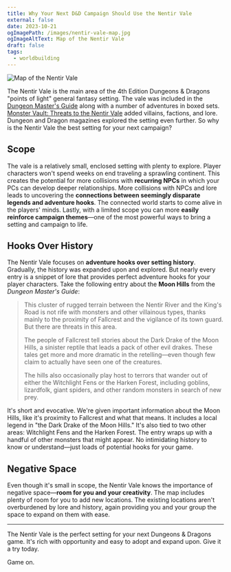 ```yaml
---
title: Why Your Next D&D Campaign Should Use the Nentir Vale
external: false
date: 2023-10-21
ogImagePath: /images/nentir-vale-map.jpg
ogImageAltText: Map of the Nentir Vale
draft: false
tags:
  - worldbuilding
---
```


![Map of the Nentir Vale](/images/nentir-vale-map.jpg)

The Nentir Vale is the main area of the 4th Edition Dungeons & Dragons "points of light" general fantasy setting. The vale was included in the [Dungeon Master's Guide](https://www.dmsguild.com/product/56694/Dungeon-Masters-Guide-4e) along with a number of adventures in boxed sets. [Monster Vault: Threats to the Nentir Vale](https://www.dmsguild.com/product/158948/Monster-Vault-Threats-to-the-Nentir-Vale-4e) added villains, factions, and lore. Dungeon and Dragon magazines explored the setting even further. So why is the Nentir Vale the best setting for your next campaign? 

## Scope
The vale is a relatively small, enclosed setting with plenty to explore. Player characters won't spend weeks on end traveling a sprawling continent. This creates the potential for more collisions with **recurring NPCs** in which your PCs can develop deeper relationships. More collisions with NPCs and lore leads to uncovering the **connections between seemingly disparate legends and adventure hooks**. The connected world starts to come alive in the players' minds. Lastly, with a limited scope you can more **easily reinforce campaign themes**—one of the most powerful ways to bring a setting and campaign to life.

## Hooks Over History 
The Nentir Vale focuses on **adventure hooks over setting history**. Gradually, the history was expanded upon and explored. But nearly every entry is a snippet of lore that provides perfect adventure hooks for your player characters. Take the following entry about the **Moon Hills** from the *Dungeon Master's Guide*:

> This cluster of rugged terrain between the Nentir River and the King's Road is not rife with monsters and other villainous types, thanks mainly to the proximity of 
> Fallcrest and the vigilance of its town guard. But there are threats in this area.
> 
> The people of Fallcrest tell stories about the Dark Drake of the Moon Hills, a sinister reptile that leads a pack of other evil drakes. These tales get more and more dramatic in the retelling—even though few claim to actually have seen one of the creatures.
> 
> The hills also occasionally play host to terrors that wander out of either the Witchlight Fens or the Harken Forest, including goblins, lizardfolk, giant spiders, and other random monsters in search of new prey.

It's short and evocative. We're given important information about the Moon Hills, like it's proximity to Fallcrest and what that means. It includes a local legend in "the Dark Drake of the Moon Hills." It's also tied to two other areas: Witchlight Fens and the Harken Forest. The entry wraps up with a handful of other monsters that might appear. No intimidating history to know or understand—just loads of potential hooks for your game.

## Negative Space
Even though it's small in scope, the Nentir Vale knows the importance of negative space—**room for you and your creativity**. The map includes plenty of room for you to add new locations. The existing locations aren't overburdened by lore and history, again providing you and your group the space to expand on them with ease. 

---
The Nentir Vale is the perfect setting for your next Dungeons & Dragons game. It's rich with opportunity and easy to adopt and expand upon. Give it a try today.

Game on.